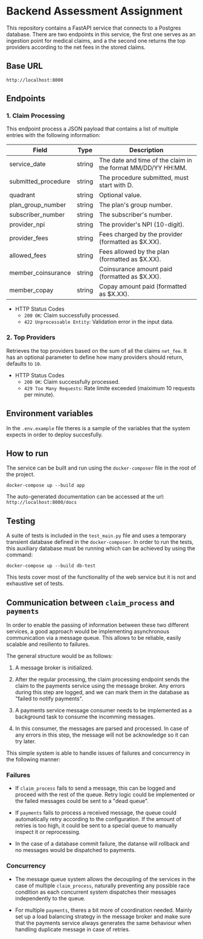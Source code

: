 # Backend Assessment Assignment

This repository contains a FastAPI service that connects to a Postgres database. There are two endpoints in this service, the first one serves as an ingestion point for medical claims, and a the second one returns the top providers according to the net fees in the stored claims.

## Base URL

`http://localhost:8000`

## Endpoints

### 1. Claim Processing

This endpoint process a JSON payload that contains a list of multiple entries with the following information:

| Field | Type | Description |
| ----- | ---- | ----------- |
| service_date | string | The date and time of the claim in the format MM/DD/YY HH:MM. |
| submitted_procedure | string | The procedure submitted, must start with D. |
| quadrant | string | Optional value. |
| plan_group_number | string | The plan's group number. |
| subscriber_number | string | The subscriber's number. |
| provider_npi | string | The provider's NPI (10-digit). |
| provider_fees | string | Fees charged by the provider (formatted as $X.XX). |
| allowed_fees | string | Fees allowed by the plan (formatted as $X.XX). |
| member_coinsurance | string | Coinsurance amount paid (formatted as $X.XX). |
| member_copay | string | Copay amount paid (formatted as $X.XX). |

- HTTP Status Codes
  - `200 OK`: Claim successfully processed.
  - `422 Unprocessable Entity`: Validation error in the input data.

### 2. Top Providers

Retrieves the top providers based on the sum of all the claims `net_fee`. It has an optional parameter to define how many providers should return, defaults to `10`.

- HTTP Status Codes
  - `200 OK`: Claim successfully processed.
  - `429 Too Many Requests`: Rate limite exceeded (maiximum 10 requests per minute).

## Environment variables

In the `.env.example` file theres is a sample of the variables that the system expects in order to deploy succesfully.

## How to run

The service can be built and run using the `docker-composer` file in the root of the project.

```Shell
docker-compose up --build app
```

The auto-generated documentation can be accessed at the url: `http://localhost:8000/docs`

## Testing

A suite of tests is included in the `test_main.py` file and uses a temporary transient database defined in the `docker-composer`. In order to run the tests, this auxiliary database must be running which can be achieved by using the command:

```Shell
docker-compose up --build db-test
```

This tests cover most of the functionality of the web service but it is not and exhaustive set of tests.

## Communication between `claim_process` and `payments`

In order to enable the passing of information between these two different services, a good approach would be implementing asynchronous communication via a message queue. This allows to be reliable, easily scalable and resiliento to failures.

The general structure would be as follows:

1. A message broker is initialized.

1. After the regular processing, the claim processing endpoint sends the claim to the payments service using the message broker. Any errors during this step are logged, and we can mark them in the database as "failed to notify payments".

1. A payments service message consumer needs to be implemented as a background task to consume the incomming messages.

1. In this consumer, the messages are parsed and processed. In case of any errors in this step, the message will not be acknowledge so it can try later.

This simple system is able to handle issues of failures and concurrency in the following manner:

### Failures

- If `claim_process` fails to send a message, this can be logged and proceed with the rest of the queue. Retry logic could be implemented or the failed messages could be sent to a "dead queue".

- If `payments` fails to process a received message, the queue could automatically retry according to the configuration. If the amount of retries is too high, it could be sent to a special queue to manually inspect it or reprocessing.

- In the case of a database commit failure, the datanse will rollback and no messages would be dispatched to payments.


### Concurrency

- The message queue system allows the decoupling of the services in the case of multiple `claim_process`, naturally preventing any possible race condition as each concurrent system dispatches their messages independently to the queue.

- For multiple `payments`, theres a bit more of coordination needed. Mainly set up a load balancing strategy in the message broker and make sure that the payments service always generates the same behaviour when handling duplicate message in case of retries.
